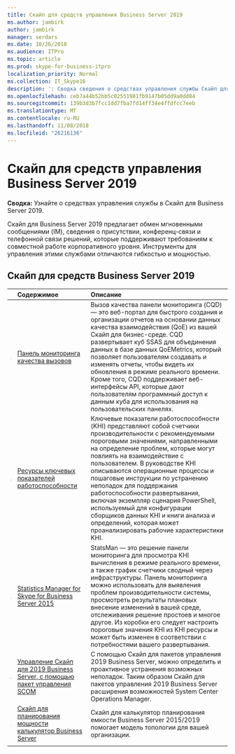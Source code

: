 ```yaml
---
title: Скайп для средств управления Business Server 2019
ms.author: jambirk
author: jambirk
manager: serdars
ms.date: 10/26/2018
ms.audience: ITPro
ms.topic: article
ms.prod: skype-for-business-itpro
localization_priority: Normal
ms.collection: IT_Skype16
description: ': Сводка сведения о средствах управления службы Скайп для Business Server 2019.'
ms.openlocfilehash: ceb7a44b52bb5c02551981fb9147b05dd9a0dd84
ms.sourcegitcommit: 139b3d3b7fcc1dd7fba7fd14ff34e4ffdfcc7eeb
ms.translationtype: MT
ms.contentlocale: ru-RU
ms.lasthandoff: 11/08/2018
ms.locfileid: "26216136"
---
```

# <a name="skype-for-business-server-2019-management-tools"></a>Скайп для средств управления Business Server 2019
 
**Сводка:** Узнайте о средствах управления службы в Скайп для Business Server 2019.
  
Скайп для Business Server 2019 предлагает обмен мгновенными сообщениями (IM), сведения о присутствии, конференц-связи и телефонной связи решений, которые поддерживают требованиям к совместной работе корпоративного уровня. Инструменты для управления этими службами отличаются гибкостью и мощностью.
  
## <a name="skype-for-business-server-2019-tools"></a>Скайп для средств Business Server 2019

||**Содержимое**|**Описание**|
|:-----|:-----|:-----|
|![значок информационной панели](../SfbServer/media/144fef0b-3ff0-4298-8b03-978bda9e923b.png)|[Панель мониторинга качества вызовов](https://go.microsoft.com/fwlink/p/?LinkId=534842) <br/> |Вызов качества панели мониторинга (CQD) — это веб-портал для быстрого создания и организации отчетов на основании данных качества взаимодействия (QoE) из вашей Скайп для бизнес-среде. CQD развертывает куб SSAS для объединения данных в базе данных QoEMetrics, который позволяет пользователям создавать и изменять отчеты, чтобы видеть их обновления в режиме реального времени. Кроме того, CQD поддерживает веб-интерфейсы API, которые дают пользователям программный доступ к данным куба для использования на пользовательских панелях.  <br/> |
|![значок для KHI](../SfbServer/media/8759b767-b689-4a95-94a5-5b27c5688688.png)|[Ресурсы ключевых показателей работоспособности](https://go.microsoft.com/fwlink/p/?LinkId=534843) <br/> |Ключевые показатели работоспособности (KHI) представляют собой счетчики производительности с рекомендуемыми пороговыми значениями, направленными на определение проблем, которые могут повлиять на взаимодействие с пользователем. В руководстве KHI описываются операционные процессы и пошаговые инструкции по устранению неполадок для поддержания работоспособности развертывания, включая экземпляр сценария PowerShell, используемый для конфигурации сборщиков данных KHI и книги анализа и определений, которая может проанализировать рабочие характеристики KHI.  <br/> |
|![значок информационной панели](../SfbServer/media/144fef0b-3ff0-4298-8b03-978bda9e923b.png)|[Statistics Manager for Skype for Business Server 2015](../SfbServer/management-tools/statistics-manager/statistics-manager.md) <br/> |StatsMan — это решение панели мониторинга для просмотра KHI вычисления в режиме реального времени, а также график счетчики сводный через инфраструктуры. Панель мониторинга можно использовать для выявления проблем производительности системы, просмотреть результаты плановых внесение изменений в вашей среде, отслеживания решение простоев и многое другое. Из коробки его следует настроить пороговые значения KHI из KHI ресурсы и может быть изменен в соответствии с потребностями вашего развертывания.  <br/> |
|![Значок KHI](../SfbServer/media/3a7601cb-dd2f-4606-8a3b-07c7abdc091a.png)|[Управление Скайп для 2019 Business Server, с помощью пакет управления SCOM](tools/scom-management-pack-use-2019.md) <br/> |С помощью Скайп для пакетов управления 2019 Business Server, можно определить и проактивное устранения возможных неполадок. Таким образом Скайп для пакетов управления 2019 Business Server расширения возможностей System Center Operations Manager.  <br/> |
|![значок информационной панели](../SfbServer/media/144fef0b-3ff0-4298-8b03-978bda9e923b.png)|[Скайп для планирования мощности калькулятор Business Server](../SfbServer/management-tools/capacity-planning-calculator.md) <br/> |Скайп для калькулятор планирования емкости Business Server 2015/2019 помогает модель топологии для вашей организации.  <br/> |
||
